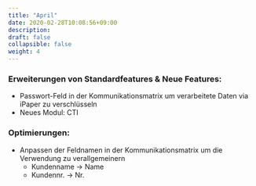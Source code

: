 ```yaml
---
title: "April"
date: 2020-02-28T10:08:56+09:00
description: 
draft: false
collapsible: false
weight: 4
---
```

### Erweiterungen von Standardfeatures & Neue Features:
- Passwort-Feld in der Kommunikationsmatrix um verarbeitete Daten via iPaper zu verschlüsseln
- Neues Modul: CTI


### Optimierungen:
- Anpassen der Feldnamen in der Kommunikationsmatrix um die Verwendung zu verallgemeinern
  - Kundenname -> Name
  - Kundennr. -> Nr.